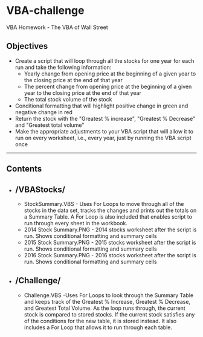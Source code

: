 # VBA-challenge
VBA Homework - The VBA of Wall Street



## Objectives

* Create a script that will loop through all the stocks for one year for each run and take the following information:
  * Yearly change from opening price at the beginning of a given year to the closing price at the end of that year
  * The percent change from opening price at the beginning of a given year to the closing price at the end of that year
  * The total stock volume of the stock
* Conditional formatting that will highlight positive change in green and negative change in red
* Return the stock with the "Greatest % increase", "Greatest % Decrease" and "Greatest total volume"
* Make the appropriate adjustments to your VBA script that will allow it to run on every worksheet, i.e., every year, just by running the VBA script once

--------------------------------------------------------------------
## Contents

* ## /VBAStocks/
  * StockSummary.VBS - Uses For Loops to move through all of the stocks in the data set, tracks the changes and prints out the totals on a Summary Table. A For Loop is also included that enables script to run through every sheet in the workbook.
  * 2014 Stock Summary.PNG - 2014 stocks worksheet after the script is run. Shows conditional formatting and summary cells
  * 2015 Stock Summary.PNG - 2015 stocks worksheet after the script is run. Shows conditional formatting and summary cells
  * 2016 Stock Summary.PNG - 2016 stocks worksheet after the script is run. Shows conditional formatting and summary cells

* ## /Challenge/
  * Challenge.VBS -Uses For Loops to look through the Summary Table and keeps track of the Greatest % Increase, Greatest % Decrease, and Greatest Total Volume. As the loop runs through, the current stock is compared to stored stocks. If the current stock satisfies any of the conditions for the new table, it is stored instead. It also includes a For Loop that allows it to run through each table.
